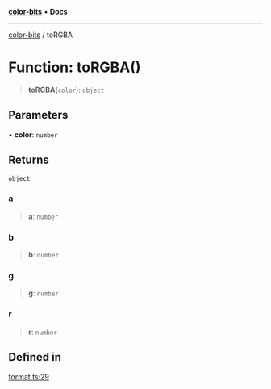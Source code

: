 [**color-bits**](../README.md) • **Docs**

***

[color-bits](../README.md) / toRGBA

# Function: toRGBA()

> **toRGBA**(`color`): `object`

## Parameters

• **color**: `number`

## Returns

`object`

### a

> **a**: `number`

### b

> **b**: `number`

### g

> **g**: `number`

### r

> **r**: `number`

## Defined in

[format.ts:29](https://github.com/romgrk/color-bits/blob/fe184912ae718a47d92a2c4c68ad2db37ba77f3a/src/format.ts#L29)
